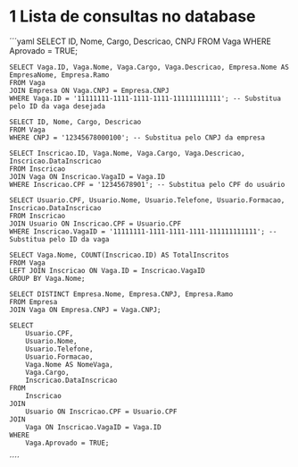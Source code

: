 # 1 Lista de consultas no database

´´´yaml
    SELECT ID, Nome, Cargo, Descricao, CNPJ 
    FROM Vaga
    WHERE Aprovado = TRUE;

    SELECT Vaga.ID, Vaga.Nome, Vaga.Cargo, Vaga.Descricao, Empresa.Nome AS EmpresaNome, Empresa.Ramo
    FROM Vaga
    JOIN Empresa ON Vaga.CNPJ = Empresa.CNPJ
    WHERE Vaga.ID = '11111111-1111-1111-1111-111111111111'; -- Substitua pelo ID da vaga desejada

    SELECT ID, Nome, Cargo, Descricao
    FROM Vaga
    WHERE CNPJ = '12345678000100'; -- Substitua pelo CNPJ da empresa

    SELECT Inscricao.ID, Vaga.Nome, Vaga.Cargo, Vaga.Descricao, Inscricao.DataInscricao
    FROM Inscricao
    JOIN Vaga ON Inscricao.VagaID = Vaga.ID
    WHERE Inscricao.CPF = '12345678901'; -- Substitua pelo CPF do usuário

    SELECT Usuario.CPF, Usuario.Nome, Usuario.Telefone, Usuario.Formacao, Inscricao.DataInscricao
    FROM Inscricao
    JOIN Usuario ON Inscricao.CPF = Usuario.CPF
    WHERE Inscricao.VagaID = '11111111-1111-1111-1111-111111111111'; -- Substitua pelo ID da vaga

    SELECT Vaga.Nome, COUNT(Inscricao.ID) AS TotalInscritos
    FROM Vaga
    LEFT JOIN Inscricao ON Vaga.ID = Inscricao.VagaID
    GROUP BY Vaga.Nome;

    SELECT DISTINCT Empresa.Nome, Empresa.CNPJ, Empresa.Ramo
    FROM Empresa
    JOIN Vaga ON Empresa.CNPJ = Vaga.CNPJ;

    SELECT 
        Usuario.CPF,
        Usuario.Nome,
        Usuario.Telefone,
        Usuario.Formacao,
        Vaga.Nome AS NomeVaga,
        Vaga.Cargo,
        Inscricao.DataInscricao
    FROM 
        Inscricao
    JOIN 
        Usuario ON Inscricao.CPF = Usuario.CPF
    JOIN 
        Vaga ON Inscricao.VagaID = Vaga.ID
    WHERE 
        Vaga.Aprovado = TRUE;
´´´´
